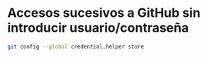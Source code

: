 # Accesos sucesivos  a GitHub sin introducir usuario/contraseña

```bash
git config --global credential.helper store
```

